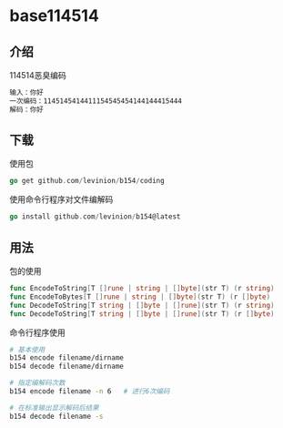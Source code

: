 # base114514

## 介绍
114514恶臭编码

```txt
输入：你好
一次编码：1145145414411154545454144144415444
解码：你好
```

## 下载
使用包
```go
go get github.com/levinion/b154/coding
```

使用命令行程序对文件编解码
```go
go install github.com/levinion/b154@latest
```

## 用法
包的使用
```go
func EncodeToString[T []rune | string | []byte](str T) (r string)
func EncodeToBytes[T []rune | string | []byte](str T) (r []byte)
func DecodeToString[T string | []byte | []rune](str T) (r string)
func DecodeToString[T string | []byte | []rune](str T) (r []byte)
```
命令行程序使用
```sh
# 基本使用
b154 encode filename/dirname
b154 decode filename/dirname

# 指定编解码次数
b154 encode filename -n 6   # 进行6次编码

# 在标准输出显示解码后结果
b154 decode filename -s
```
